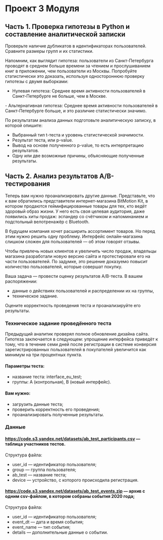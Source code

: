 # Проект 3 Модуля
## Часть 1. Проверка гипотезы в Python и составление аналитической записки

Проверьте наличие дубликатов в идентификаторах пользователей. Сравните размеры групп и их статистики.

Напомним, как выглядит гипотеза: пользователи из Санкт-Петербурга проводят в среднем больше времени за чтением и прослушиванием книг в приложении, чем пользователи из Москвы. Попробуйте статистически это доказать, используя одностороннюю проверку гипотезы с двумя выборками:
- Нулевая гипотеза: Среднее время активности пользователей в Санкт-Петербурге не больше, чем в Москве.

​- Альтернативная гипотеза: Среднее время активности пользователей в Санкт-Петербурге больше, и это различие статистически значимо.

По результатам анализа данных подготовьте аналитическую записку, в которой опишите:
- Выбранный тип t-теста и уровень статистической значимости.
- Результат теста, или p-value.
- Вывод на основе полученного p-value, то есть интерпретацию результатов.
- Одну или две возможные причины, объясняющие полученные результаты.

## Часть 2. Анализ результатов A/B-тестирования
Теперь вам нужно проанализировать другие данные. Представьте, что к вам обратились представители интернет-магазина BitMotion Kit, в котором продаются геймифицированные товары для тех, кто ведёт здоровый образ жизни. У него есть своя целевая аудитория, даже появились хиты продаж: эспандер со счётчиком и напоминанием и подстольный велотренажёр с Bluetooth.

В будущем компания хочет расширить ассортимент товаров. Но перед этим нужно решить одну проблему. Интерфейс онлайн-магазина слишком сложен для пользователей — об этом говорят отзывы.

Чтобы привлечь новых клиентов и увеличить число продаж, владельцы магазина разработали новую версию сайта и протестировали его на части пользователей. По задумке, это решение доказуемо повысит количество пользователей, которые совершат покупку.

Ваша задача — провести оценку результатов A/B-теста. В вашем распоряжении:
- данные о действиях пользователей и распределении их на группы,
- техническое задание.

Оцените корректность проведения теста и проанализируйте его результаты.

### Техническое задание проведённого теста
Предыдущий аналитик проверял полное обновление дизайна сайта. Гипотеза заключается в следующем: упрощение интерфейса приведёт к тому, что в течение семи дней после регистрации в системе конверсия зарегистрированных пользователей в покупателей увеличится как минимум на три процентных пункта.

#### Параметры теста:
- название теста: interface_eu_test;
- группы: А (контрольная), B (новый интерфейс).

#### Вам нужно:
- загрузить данные теста;
- проверить корректность его проведения;
- проанализировать полученные результаты.

### Данные
#### https://code.s3.yandex.net/datasets/ab_test_participants.csv — таблица участников тестов.
Структура файла:
- user_id — идентификатор пользователя;
- group — группа пользователя;
- ab_test — название теста;
- device — устройство, с которого происходила регистрация.
#### https://code.s3.yandex.net/datasets/ab_test_events.zip — архив с одним csv-файлом, в котором собраны события 2020 года;
Структура файла:
- user_id — идентификатор пользователя;
- event_dt — дата и время события;
- event_name — тип события;
- details — дополнительные данные о событии.
